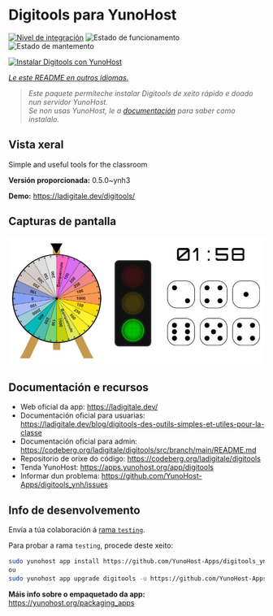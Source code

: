<!--
NOTA: Este README foi creado automáticamente por <https://github.com/YunoHost/apps/tree/master/tools/readme_generator>
NON debe editarse manualmente.
-->

# Digitools para YunoHost

[![Nivel de integración](https://dash.yunohost.org/integration/digitools.svg)](https://ci-apps.yunohost.org/ci/apps/digitools/) ![Estado de funcionamento](https://ci-apps.yunohost.org/ci/badges/digitools.status.svg) ![Estado de mantemento](https://ci-apps.yunohost.org/ci/badges/digitools.maintain.svg)

[![Instalar Digitools con YunoHost](https://install-app.yunohost.org/install-with-yunohost.svg)](https://install-app.yunohost.org/?app=digitools)

*[Le este README en outros idiomas.](./ALL_README.md)*

> *Este paquete permíteche instalar Digitools de xeito rápido e doado nun servidor YunoHost.*  
> *Se non usas YunoHost, le a [documentación](https://yunohost.org/install) para saber como instalalo.*

## Vista xeral

Simple and useful tools for the classroom

**Versión proporcionada:** 0.5.0~ynh3

**Demo:** <https://ladigitale.dev/digitools/>

## Capturas de pantalla

![Captura de pantalla de Digitools](./doc/screenshots/screenshot.jpg)

## Documentación e recursos

- Web oficial da app: <https://ladigitale.dev/>
- Documentación oficial para usuarias: <https://ladigitale.dev/blog/digitools-des-outils-simples-et-utiles-pour-la-classe>
- Documentación oficial para admin: <https://codeberg.org/ladigitale/digitools/src/branch/main/README.md>
- Repositorio de orixe do código: <https://codeberg.org/ladigitale/digitools>
- Tenda YunoHost: <https://apps.yunohost.org/app/digitools>
- Informar dun problema: <https://github.com/YunoHost-Apps/digitools_ynh/issues>

## Info de desenvolvemento

Envía a túa colaboración á [rama `testing`](https://github.com/YunoHost-Apps/digitools_ynh/tree/testing).

Para probar a rama `testing`, procede deste xeito:

```bash
sudo yunohost app install https://github.com/YunoHost-Apps/digitools_ynh/tree/testing --debug
ou
sudo yunohost app upgrade digitools -u https://github.com/YunoHost-Apps/digitools_ynh/tree/testing --debug
```

**Máis info sobre o empaquetado da app:** <https://yunohost.org/packaging_apps>
